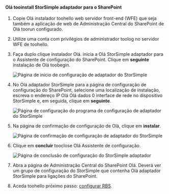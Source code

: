 <!--author=SharS last changed: 9/17/15-->

#### <a name="tooinstall-hello-storsimple-adapter-for-sharepoint"></a>Olá tooinstall StorSimple adaptador para o SharePoint
1. Copie Olá instalador toohello web servidor front-end (WFE) que seja também a aplicação de web de Administração Central do SharePoint de Olá toorun configurado. 
2. Utilize uma conta com privilégios de administrador toolog no servidor WFE de toohello.
3. Faça duplo clique instalador Olá. inicia a Olá StorSimple adaptador para o Assistente de configuração do SharePoint. Clique em **seguinte** instalação de Olá toobegin.
   
    ![Página de início de configuração de adaptador do StorSimple](./media/storsimple-install-sharepoint-adapter/HCS_SSASP_Setup1-include.png)
4. No Olá adaptador StorSimple para a página de configuração de configuração do SharePoint, selecione uma localização de instalação, escreva o endereço IP Olá Olá dados 0 interface de rede no dispositivo StorSimple e, em seguida, clique em **seguinte**. 
   
    ![Página de configuração do programa de configuração de adaptador do StorSimple](./media/storsimple-install-sharepoint-adapter/HCS_SSASP_Setup2-include.png) 
5. Na página de confirmação de configuração de Olá, clique em **instalar**.
   
    ![Página de confirmação de configuração de adaptador do StorSimple](./media/storsimple-install-sharepoint-adapter/HCS_SSASP_Confirm_Setup-include.png) 
6. Clique em **concluir** tooclose Olá Assistente de configuração.
   
    ![Página de conclusão de configuração do StorSimple adaptador](./media/storsimple-install-sharepoint-adapter/HCS_SSASP_Setup_finish-include.png) 
7. Abra a página de Administração Central do SharePoint Olá. Deverá ver um grupo de configuração do StorSimple que contenha Olá adaptador StorSimple para ligações do SharePoint.
8. Aceda toohello próximo passo: [configurar RBS](#configure-rbs).

